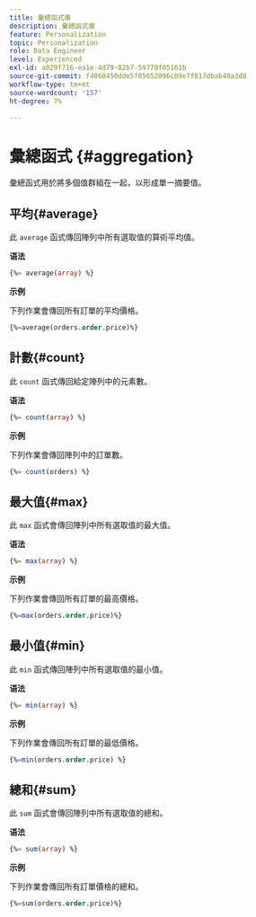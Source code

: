 ```yaml
---
title: 彙總函式庫
description: 彙總函式庫
feature: Personalization
topic: Personalization
role: Data Engineer
level: Experienced
exl-id: a029f716-ea1e-4d79-82b7-59770f05161b
source-git-commit: f4068450dde5f85652096c09e7f817dbab40a3d8
workflow-type: tm+mt
source-wordcount: '157'
ht-degree: 7%

---
```


# 彙總函式 {#aggregation}

彙總函式用於將多個值群組在一起，以形成單一摘要值。

## 平均{#average}

此 `average` 函式傳回陣列中所有選取值的算術平均值。

**语法**

```sql
{%= average(array) %}
```

**示例**

下列作業會傳回所有訂單的平均價格。

```sql
{%=average(orders.order.price)%}
```

## 計數{#count}

此 `count` 函式傳回給定陣列中的元素數。

**语法**

```sql
{%= count(array) %}
```

**示例**

下列作業會傳回陣列中的訂單數。

```sql
{%= count(orders) %}
```

## 最大值{#max}

此 `max` 函式會傳回陣列中所有選取值的最大值。

**语法**

```sql
{%= max(array) %}
```

**示例**

下列作業會傳回所有訂單的最高價格。

```sql
{%=max(orders.order.price)%}
```

## 最小值{#min}

此 `min` 函式傳回陣列中所有選取值的最小值。

**语法**

```sql
{%= min(array) %}
```

**示例**

下列作業會傳回所有訂單的最低價格。

```sql
{%=min(orders.order.price) %}
```

## 總和{#sum}

此 `sum` 函式會傳回陣列中所有選取值的總和。

**语法**

```sql
{%= sum(array) %}
```

**示例**

下列作業會傳回所有訂單價格的總和。

```sql
{%=sum(orders.order.price)%}
```
